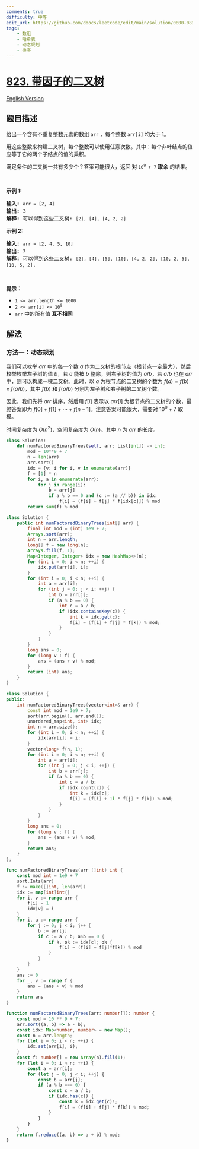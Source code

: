 ```yaml
---
comments: true
difficulty: 中等
edit_url: https://github.com/doocs/leetcode/edit/main/solution/0800-0899/0823.Binary%20Trees%20With%20Factors/README.md
tags:
    - 数组
    - 哈希表
    - 动态规划
    - 排序
---
```


<!-- problem:start -->

# [823. 带因子的二叉树](https://leetcode.cn/problems/binary-trees-with-factors)

[English Version](/solution/0800-0899/0823.Binary%20Trees%20With%20Factors/README_EN.md)

## 题目描述

<!-- description:start -->

<p>给出一个含有不重复整数元素的数组 <code>arr</code> ，每个整数 <code>arr[i]</code> 均大于 1。</p>

<p>用这些整数来构建二叉树，每个整数可以使用任意次数。其中：每个非叶结点的值应等于它的两个子结点的值的乘积。</p>

<p>满足条件的二叉树一共有多少个？答案可能很大，返回<strong> 对 </strong><code>10<sup>9</sup> + 7</code> <strong>取余</strong> 的结果。</p>

<p>&nbsp;</p>

<p><strong>示例 1:</strong></p>

<pre>
<strong>输入:</strong> <code>arr = [2, 4]</code>
<strong>输出:</strong> 3
<strong>解释:</strong> 可以得到这些二叉树: <code>[2], [4], [4, 2, 2]</code></pre>

<p><strong>示例 2:</strong></p>

<pre>
<strong>输入:</strong> <code>arr = [2, 4, 5, 10]</code>
<strong>输出:</strong> <code>7</code>
<strong>解释:</strong> 可以得到这些二叉树: <code>[2], [4], [5], [10], [4, 2, 2], [10, 2, 5], [10, 5, 2]</code>.</pre>

<p>&nbsp;</p>

<p><strong>提示：</strong></p>

<ul>
	<li><code>1 &lt;= arr.length &lt;= 1000</code></li>
	<li><code>2 &lt;= arr[i] &lt;= 10<sup>9</sup></code></li>
	<li><code>arr</code> 中的所有值 <strong>互不相同</strong></li>
</ul>

<!-- description:end -->

## 解法

<!-- solution:start -->

### 方法一：动态规划

我们可以枚举 $arr$ 中的每一个数 $a$ 作为二叉树的根节点（根节点一定最大），然后枚举枚举左子树的值 $b$，若 $a$ 能被 $b$ 整除，则右子树的值为 $a / b$，若 $a / b$ 也在 $arr$ 中，则可以构成一棵二叉树。此时，以 $a$ 为根节点的二叉树的个数为 $f(a) = f(b) \times f(a / b)$，其中 $f(b)$ 和 $f(a / b)$ 分别为左子树和右子树的二叉树个数。

因此，我们先将 $arr$ 排序，然后用 $f[i]$ 表示以 $arr[i]$ 为根节点的二叉树的个数，最终答案即为 $f[0] + f[1] + \cdots + f[n - 1]$。注意答案可能很大，需要对 $10^9 + 7$ 取模。

时间复杂度为 $O(n^2)$，空间复杂度为 $O(n)$。其中 $n$ 为 $arr$ 的长度。

<!-- tabs:start -->

```python
class Solution:
    def numFactoredBinaryTrees(self, arr: List[int]) -> int:
        mod = 10**9 + 7
        n = len(arr)
        arr.sort()
        idx = {v: i for i, v in enumerate(arr)}
        f = [1] * n
        for i, a in enumerate(arr):
            for j in range(i):
                b = arr[j]
                if a % b == 0 and (c := (a // b)) in idx:
                    f[i] = (f[i] + f[j] * f[idx[c]]) % mod
        return sum(f) % mod
```

```java
class Solution {
    public int numFactoredBinaryTrees(int[] arr) {
        final int mod = (int) 1e9 + 7;
        Arrays.sort(arr);
        int n = arr.length;
        long[] f = new long[n];
        Arrays.fill(f, 1);
        Map<Integer, Integer> idx = new HashMap<>(n);
        for (int i = 0; i < n; ++i) {
            idx.put(arr[i], i);
        }
        for (int i = 0; i < n; ++i) {
            int a = arr[i];
            for (int j = 0; j < i; ++j) {
                int b = arr[j];
                if (a % b == 0) {
                    int c = a / b;
                    if (idx.containsKey(c)) {
                        int k = idx.get(c);
                        f[i] = (f[i] + f[j] * f[k]) % mod;
                    }
                }
            }
        }
        long ans = 0;
        for (long v : f) {
            ans = (ans + v) % mod;
        }
        return (int) ans;
    }
}
```

```cpp
class Solution {
public:
    int numFactoredBinaryTrees(vector<int>& arr) {
        const int mod = 1e9 + 7;
        sort(arr.begin(), arr.end());
        unordered_map<int, int> idx;
        int n = arr.size();
        for (int i = 0; i < n; ++i) {
            idx[arr[i]] = i;
        }
        vector<long> f(n, 1);
        for (int i = 0; i < n; ++i) {
            int a = arr[i];
            for (int j = 0; j < i; ++j) {
                int b = arr[j];
                if (a % b == 0) {
                    int c = a / b;
                    if (idx.count(c)) {
                        int k = idx[c];
                        f[i] = (f[i] + 1l * f[j] * f[k]) % mod;
                    }
                }
            }
        }
        long ans = 0;
        for (long v : f) {
            ans = (ans + v) % mod;
        }
        return ans;
    }
};
```

```go
func numFactoredBinaryTrees(arr []int) int {
	const mod int = 1e9 + 7
	sort.Ints(arr)
	f := make([]int, len(arr))
	idx := map[int]int{}
	for i, v := range arr {
		f[i] = 1
		idx[v] = i
	}
	for i, a := range arr {
		for j := 0; j < i; j++ {
			b := arr[j]
			if c := a / b; a%b == 0 {
				if k, ok := idx[c]; ok {
					f[i] = (f[i] + f[j]*f[k]) % mod
				}
			}
		}
	}
	ans := 0
	for _, v := range f {
		ans = (ans + v) % mod
	}
	return ans
}
```

```ts
function numFactoredBinaryTrees(arr: number[]): number {
    const mod = 10 ** 9 + 7;
    arr.sort((a, b) => a - b);
    const idx: Map<number, number> = new Map();
    const n = arr.length;
    for (let i = 0; i < n; ++i) {
        idx.set(arr[i], i);
    }
    const f: number[] = new Array(n).fill(1);
    for (let i = 0; i < n; ++i) {
        const a = arr[i];
        for (let j = 0; j < i; ++j) {
            const b = arr[j];
            if (a % b === 0) {
                const c = a / b;
                if (idx.has(c)) {
                    const k = idx.get(c)!;
                    f[i] = (f[i] + f[j] * f[k]) % mod;
                }
            }
        }
    }
    return f.reduce((a, b) => a + b) % mod;
}
```

<!-- tabs:end -->

<!-- solution:end -->

<!-- problem:end -->
